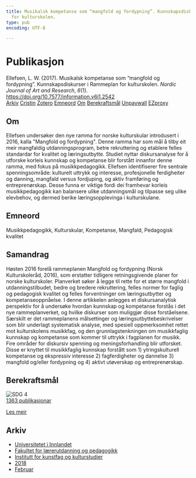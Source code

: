 ```yaml
---
title: Musikalsk kompetanse som “mangfold og fordypning”. Kunnskapsdiskurser i Rammeplan
  for kulturskolen.
type: pub
encoding: UTF-8

---
```

<h1>Publikasjon</h1>
<article id="csl-bib-container-LX7EB6VL" class="csl-bib-container">
  <div class="csl-bib-body"> <div class="csl-entry">Ellefsen, L. W. (2017). Musikalsk kompetanse som “mangfold og fordypning”. Kunnskapsdiskurser i Rammeplan for kulturskolen. <i>Nordic Journal of Art and Research</i>, <i>6</i>(1). <a href="https://doi.org/10.7577/information.v6i1.2542">https://doi.org/10.7577/information.v6i1.2542</a></div> </div>
  <div class="csl-bib-buttons">
    <a href="#taxonomy-article-LX7EB6VL" alt="archive" class="csl-bib-button">Arkiv</a>
    <a href="https://app.cristin.no/results/show.jsf?id=1563543" alt="Cristin" class="csl-bib-button">Cristin</a>
    <a href="http://zotero.org/groups/5881554/items/LX7EB6VL" alt="Zotero" class="csl-bib-button">Zotero</a>
    <a href="#keywords-article-LX7EB6VL" alt="keywords" class="csl-bib-button">Emneord</a>
    <a href="#about-article-LX7EB6VL" alt="about_pub" class="csl-bib-button">Om</a>
    <a href="#sdg-article-LX7EB6VL" alt="sdg" class="csl-bib-button">Berekraftsmål</a>
    <a href="https://journals.hioa.no/index.php/information/article/download/2542/2464" alt="Unpaywall" class="csl-bib-button">Unpaywall</a>
    <a href="https://journals.hioa.no/index.php/information/article/download/2542/2464" alt="EZproxy" class="csl-bib-button">EZproxy</a>
  </div>
  <div id="csl-bib-meta-container-LX7EB6VL"></div>
</article>
<div id="csl-bib-meta-LX7EB6VL" class="csl-bib-meta">
  <article id="about-article-LX7EB6VL" class="about_pub-article">
    <h1>Om</h1>
    Ellefsen undersøker den nye ramma for norske kulturskular introdusert i 2016, kalla "Mangfold og fordypning". Denne ramma har som mål å tilby eit meir mangfaldig utdanningsprogram, betre rekruttering og etablere felles standardar for kvalitet og læringsutbytte. Studiet nyttar diskursanalyse for å utforske korleis kunnskap og kompetanse blir forstått innanfor denne ramma, med fokus på musikkpedagogikk. Ellefsen identifiserer fire sentrale spenningsområde: kulturelt uttrykk og interesse, profesjonelle ferdigheiter og danning, mangfald versus fordjuping, og aktiv framføring og entreprenørskap. Desse funna er viktige fordi dei framhevar korleis musikkpedagogikk kan balansere ulike utdanningsmål og tilpasse seg ulike elevbehov, og dermed berike læringsopplevinga i kulturskulane.
  </article>
  <article id="keywords-article-LX7EB6VL" class="keywords-article">
    <h1>Emneord</h1>
    Musikkpedagogikk, Kulturskular, Kompetanse, Mangfald, Pedagogisk kvalitet
  </article>
  <article id="abstract-article-LX7EB6VL" class="abstract-article">
    <h1>Samandrag</h1>
    Høsten 2016 forelå rammeplanen Mangfold og fordypning (Norsk Kulturskoleråd, 2016), som erstatter tidligere retningsgivende planer for norske kulturskoler. Planverket søker å legge til rette for et større mangfold i utdanningstilbudet, bedre og bredere rekruttering, felles normer for faglig og pedagogisk kvalitet og felles forventninger om læringsutbytter og kompetanseoppnåelse. I denne artikkelen anlegges et diskursanalytisk perspektiv for å undersøke hvordan kunnskap og kompetanse forstås i det nye rammeplanverket, og hvilke diskurser som muliggjør disse forståelsene. Særskilt er det rammeplanens målsettinger og læringsutbyttebeskrivelser som blir underlagt systematisk analyse, med spesiell oppmerksomhet rettet mot kulturskolens musikkfag, og den grunnlagstenkningen om musikkfaglig kunnskap og kompetanse som kommer til uttrykk i fagplanen for musikk. Fire områder for diskursiv spenning og meningsforhandling blir utforsket. Disse er knyttet til musikkfaglig kunnskap forstått som 1) ytringskulturell kompetanse og ekspressiv interesse 2) fagferdigheter og dannelse 3) mangfold og/eller fordypning og 4) aktivt utøverskap og entreprenørskap.
  </article>
  <article id="sdg-article-LX7EB6VL" class="sdg-article">
    <h1>Berekraftsmål</h1>
    <div class="sdg-container"><div id="sdg4" class="sdg">
        <img src="{{< params subfolder >}}images/sdg/sdg04_nn.png" class="image" alt="SDG 4">
        <div class="sdg-overlay">
          <a href="{{< params subfolder >}}nn/archive/?sdg=4#archive" class="sdg-publication-count"><span>1363</span> publikasjonar</a>
          <p><a href="https://fn.no/om-fn/fns-baerekraftsmaal/god-utdanning?lang=nno-NO" class="sdg-read-more">Les meir</a></p>
        </div>
      </div></div>
  </article>
  <article id="taxonomy-article-LX7EB6VL" class="taxonomy-article">
    <h1>Arkiv</h1>
    <ul>
      <li><a href="{{< params subfolder >}}nn/archive/?key=3DCRN523">Universitetet i Innlandet</a></li>
      <li><a href="{{< params subfolder >}}nn/archive/?key=WYNZA47F">Fakultet for lærerutdanning og pedagogikk</a></li>
      <li><a href="{{< params subfolder >}}nn/archive/?key=VBB2T4VJ">Institutt for kunstfag og kulturstudier</a></li>
      <li><a href="{{< params subfolder >}}nn/archive/?key=83ZSF7H3">2018</a></li>
      <li><a href="{{< params subfolder >}}nn/archive/?key=8V5WE55I">Februar</a></li>
    </ul>
  </article>
</div>
